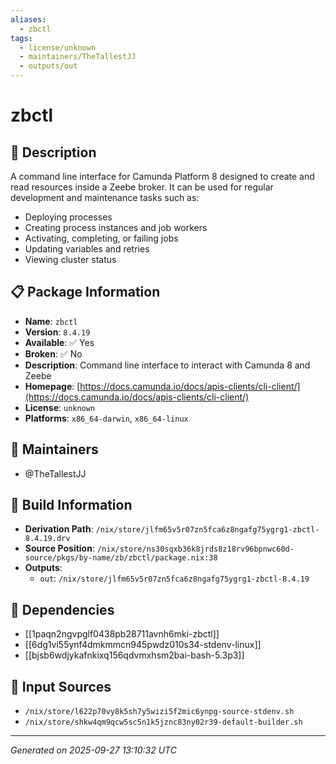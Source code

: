 ```yaml
---
aliases:
  - zbctl
tags:
  - license/unknown
  - maintainers/TheTallestJJ
  - outputs/out
---
```


# zbctl

## 📝 Description

A command line interface for Camunda Platform 8 designed to create and read resources inside a Zeebe broker.
It can be used for regular development and maintenance tasks such as:
* Deploying processes
* Creating process instances and job workers
* Activating, completing, or failing jobs
* Updating variables and retries
* Viewing cluster status


## 📋 Package Information

- **Name**: `zbctl`
- **Version**: `8.4.19`
- **Available**: ✅ Yes
- **Broken**: ✅ No
- **Description**: Command line interface to interact with Camunda 8 and Zeebe
- **Homepage**: [https://docs.camunda.io/docs/apis-clients/cli-client/](https://docs.camunda.io/docs/apis-clients/cli-client/)
- **License**: `unknown`
- **Platforms**: `x86_64-darwin`, `x86_64-linux`
## 👥 Maintainers

- @TheTallestJJ


## 🔧 Build Information

- **Derivation Path**: `/nix/store/jlfm65v5r07zn5fca6z8ngafg75ygrg1-zbctl-8.4.19.drv`
- **Source Position**: `/nix/store/ns30sqxb36k8jrds8z18rv96bpnwc60d-source/pkgs/by-name/zb/zbctl/package.nix:38`
- **Outputs**:
  - `out`:  `/nix/store/jlfm65v5r07zn5fca6z8ngafg75ygrg1-zbctl-8.4.19`

## 🔗 Dependencies

- [[1paqn2ngvpglf0438pb28711avnh6mki-zbctl]]
- [[6dg1vi55ynf4dmkmmcn945pwdz010s34-stdenv-linux]]
- [[bjsb6wdjykafnkixq156qdvmxhsm2bai-bash-5.3p3]]

## 📁 Input Sources

- `/nix/store/l622p70vy8k5sh7y5wizi5f2mic6ynpg-source-stdenv.sh`
- `/nix/store/shkw4qm9qcw5sc5n1k5jznc83ny02r39-default-builder.sh`

---
*Generated on 2025-09-27 13:10:32 UTC*
